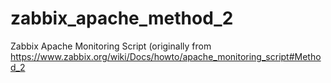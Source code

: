 # zabbix_apache_method_2
Zabbix Apache Monitoring Script (originally from https://www.zabbix.org/wiki/Docs/howto/apache_monitoring_script#Method_2
